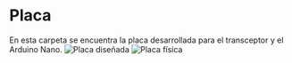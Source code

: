 # Placa
En esta carpeta se encuentra la placa desarrollada para el transceptor y el Arduino Nano.
 ![Placa diseñada](\imagenes\placa.png)
 ![Placa física](\imagenes\placa_real.png)
